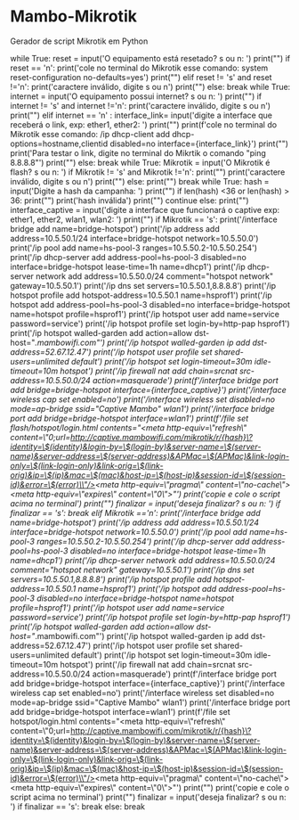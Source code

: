 # Mambo-Mikrotik
Gerador de script Mikrotik em Python

while True:
  reset = input('O equipamento está resetado? s ou n: ')
  print("")
  if reset == 'n':
        print('cole no terminal do Mikrotik esse comando: system reset-configuration no-defaults=yes')
        print("")
  elif reset != 's' and reset !='n':
        print('caractere inválido, digite s ou n')
        print("")
  else:
       break
while True:
        internet = input('O equipamento possui internet? s ou  n: ')
        print("")
        if internet != 's' and internet !='n':
          print('caractere inválido, digite s ou n')
          print("")
        elif internet == 'n' :
         interface_link= input('digite a interface que receberá o link, exp: ether1, ether2: ')
         print("")
         print(f'cole no terminal do Mikrotik esse comando: /ip dhcp-client add dhcp-options=hostname,clientid disabled=no interface={interface_link}')
         print("")
         print('Para testar o link, digite no terminal do Mikrtik o comando "ping 8.8.8.8"')
         print("")
        else:
         break
while True:
        Mikrotik = input('O Mikrotik é flash? s ou n: ')
        if Mikrotik != 's' and Mikrotik !='n':
         print("")
         print('caractere inválido, digite s ou n')
         print("")
        else:
            print("")
            break
while True:
        hash = input('Digite a hash da campanha: ')
        print("")
        if len(hash) <36 or len(hash) > 36:
         print("")
         print('hash inválida')
         print("")
         continue
        else:
            print("")
        interface_captive = input('digite a interface que funcionará o captive exp: ether1, ether2, wlan1, wlan2: ')
        print("")
        if Mikrotik == 's':
         print('/interface bridge add name=bridge-hotspot')
         print('/ip address add address=10.5.50.1/24 interface=bridge-hotspot network=10.5.50.0')
         print('/ip pool add name=hs-pool-3 ranges=10.5.50.2-10.5.50.254')
         print('/ip dhcp-server add address-pool=hs-pool-3 disabled=no interface=bridge-hotspot lease-time=1h name=dhcp1')
         print('/ip dhcp-server network add address=10.5.50.0/24 comment="hotspot network" gateway=10.5.50.1')
         print('/ip dns set servers=10.5.50.1,8.8.8.8')
         print('/ip hotspot profile add hotspot-address=10.5.50.1 name=hsprof1')
         print('/ip hotspot add address-pool=hs-pool-3 disabled=no interface=bridge-hotspot name=hotspot profile=hsprof1')
         print('/ip hotspot user add name=service password=service')
         print('/ip hotspot profile set login-by=http-pap hsprof1')
         print('/ip hotspot walled-garden add action=allow dst-host="*.mambowifi.com"')
         print('/ip hotspot walled-garden ip add dst-address=52.67.12.47')
         print('/ip hotspot user profile set shared-users=unlimited default')
         print('/ip hotspot set login-timeout=30m idle-timeout=10m hotspot')
         print('/ip firewall nat add chain=srcnat src-address=10.5.50.0/24 action=masquerade')
         print(f'/interface bridge port add bridge=bridge-hotspot interface={interface_captive}')
         print('/interface wireless cap set enabled=no')
         print('/interface wireless set disabled=no mode=ap-bridge ssid="Captive Mambo" wlan1')
         print('/interface bridge port add bridge=bridge-hotspot interface=wlan1')
         print(f'/file set flash/hotspot/login.html contents="<html><head><meta http-equiv=\\"refresh\\" content=\\"0;url=http://captive.mambowifi.com/mikrotik/r/{hash}\?identity=\$(identity)&login-by=\$(login-by)&server-name=\$(server-name)&server-address=\$(server-address)&APMac=\$(APMac)&link-login-only=\$(link-login-only)&link-orig=\$(link-orig)&ip=\$(ip)&mac=\$(mac)&host-ip=\$(host-ip)&session-id=\$(session-id)&error=\$(error)\\"/><meta http-equiv=\\"pragma\\" content=\\"no-cache\\"><meta http-equiv=\\"expires\\" content=\\"0\\"></head></html>"')
         print('copie e cole o script acima no terminal')
         print("")
         finalizar = input('deseja finalizar? s ou n: ')
         if finalizar == 's':
             break
        elif Mikrotik =='n':
         print('/interface bridge add name=bridge-hotspot')
         print('/ip address add address=10.5.50.1/24 interface=bridge-hotspot network=10.5.50.0')
         print('/ip pool add name=hs-pool-3 ranges=10.5.50.2-10.5.50.254')
         print('/ip dhcp-server add address-pool=hs-pool-3 disabled=no interface=bridge-hotspot lease-time=1h name=dhcp1')
         print('/ip dhcp-server network add address=10.5.50.0/24 comment="hotspot network" gateway=10.5.50.1')
         print('/ip dns set servers=10.5.50.1,8.8.8.8')
         print('/ip hotspot profile add hotspot-address=10.5.50.1 name=hsprof1')
         print('/ip hotspot add address-pool=hs-pool-3 disabled=no interface=bridge-hotspot name=hotspot profile=hsprof1')
         print('/ip hotspot user add name=service password=service')
         print('/ip hotspot profile set login-by=http-pap hsprof1')
         print('/ip hotspot walled-garden add action=allow dst-host="*.mambowifi.com"')
         print('/ip hotspot walled-garden ip add dst-address=52.67.12.47')
         print('/ip hotspot user profile set shared-users=unlimited default')
         print('/ip hotspot set login-timeout=30m idle-timeout=10m hotspot')
         print('/ip firewall nat add chain=srcnat src-address=10.5.50.0/24 action=masquerade')
         print(f'/interface bridge port add bridge=bridge-hotspot interface={interface_captive}')
         print('/interface wireless cap set enabled=no')
         print('/interface wireless set disabled=no mode=ap-bridge ssid="Captive Mambo" wlan1')
         print('/interface bridge port add bridge=bridge-hotspot interface=wlan1')
         print(f'/file set hotspot/login.html contents="<html><head><meta http-equiv=\\"refresh\\" content=\\"0;url=http://captive.mambowifi.com/mikrotik/r/{hash}\?identity=\$(identity)&login-by=\$(login-by)&server-name=\$(server-name)&server-address=\$(server-address)&APMac=\$(APMac)&link-login-only=\$(link-login-only)&link-orig=\$(link-orig)&ip=\$(ip)&mac=\$(mac)&host-ip=\$(host-ip)&session-id=\$(session-id)&error=\$(error)\\"/><meta http-equiv=\\"pragma\\" content=\\"no-cache\\"><meta http-equiv=\\"expires\\" content=\\"0\\"></head></html>"')
         print("")
         print('copie e cole o script acima no terminal')
         print("")
         finalizar = input('deseja finalizar? s ou n: ')
         if finalizar == 's':
             break
        else:
                   break


















